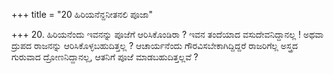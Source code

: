 +++
title = "20 ಹಿರಿಯನೆನ್ದನೀತನಲಿ ಪೂಜಾ"

+++
20. ಹಿರಿಯನೆಂದು ಇವನನ್ನು ಪೂಜೆಗೆ ಆರಿಸಿಕೊಂಡಿರಾ ? ಇವನ ತಂದೆಯಾದ ವಸುದೇವನಿದ್ದಾನಲ್ಲ ! ಅಥವಾ ದ್ರುಪದ ರಾಜನನ್ನು ಆರಿಸಿಕೊಳ್ಳಬಹುದಿತ್ತಲ್ಲ ? ಆಚಾರ್ಯನೆಂದು ಗೌರವಿಸಬೇಕಾಗಿದ್ದಿದ್ದರೆ ರಾಜರಿಗೆಲ್ಲ ಅಸ್ತ್ರದ ಗುರುವಾದ ದ್ರೋಣನಿದ್ದಾನಲ್ಲ, ಆತನಿಗೆ ಪೂಜೆ ಮಾಡಬಹುದಿತ್ತಲ್ಲವೆ ?